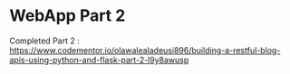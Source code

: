 # WebApp Part 2

Completed Part 2 : https://www.codementor.io/olawalealadeusi896/building-a-restful-blog-apis-using-python-and-flask-part-2-l9y8awusp